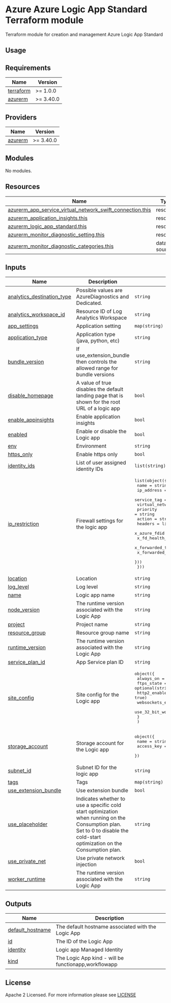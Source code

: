 # Azure Azure Logic App Standard Terraform module
Terraform module for creation and management Azure Logic App Standard

## Usage

<!-- BEGIN_TF_DOCS -->
## Requirements

| Name | Version |
|------|---------|
| <a name="requirement_terraform"></a> [terraform](#requirement\_terraform) | >= 1.0.0 |
| <a name="requirement_azurerm"></a> [azurerm](#requirement\_azurerm) | >= 3.40.0 |

## Providers

| Name | Version |
|------|---------|
| <a name="provider_azurerm"></a> [azurerm](#provider\_azurerm) | >= 3.40.0 |

## Modules

No modules.

## Resources

| Name | Type |
|------|------|
| [azurerm_app_service_virtual_network_swift_connection.this](https://registry.terraform.io/providers/hashicorp/azurerm/latest/docs/resources/app_service_virtual_network_swift_connection) | resource |
| [azurerm_application_insights.this](https://registry.terraform.io/providers/hashicorp/azurerm/latest/docs/resources/application_insights) | resource |
| [azurerm_logic_app_standard.this](https://registry.terraform.io/providers/hashicorp/azurerm/latest/docs/resources/logic_app_standard) | resource |
| [azurerm_monitor_diagnostic_setting.this](https://registry.terraform.io/providers/hashicorp/azurerm/latest/docs/resources/monitor_diagnostic_setting) | resource |
| [azurerm_monitor_diagnostic_categories.this](https://registry.terraform.io/providers/hashicorp/azurerm/latest/docs/data-sources/monitor_diagnostic_categories) | data source |

## Inputs

| Name | Description | Type | Default | Required |
|------|-------------|------|---------|:--------:|
| <a name="input_analytics_destination_type"></a> [analytics\_destination\_type](#input\_analytics\_destination\_type) | Possible values are AzureDiagnostics and Dedicated. | `string` | `"Dedicated"` | no |
| <a name="input_analytics_workspace_id"></a> [analytics\_workspace\_id](#input\_analytics\_workspace\_id) | Resource ID of Log Analytics Workspace | `string` | `null` | no |
| <a name="input_app_settings"></a> [app\_settings](#input\_app\_settings) | Application setting | `map(string)` | `{}` | no |
| <a name="input_application_type"></a> [application\_type](#input\_application\_type) | Application type (java, python, etc) | `string` | `"web"` | no |
| <a name="input_bundle_version"></a> [bundle\_version](#input\_bundle\_version) | If use\_extension\_bundle then controls the allowed range for bundle versions | `string` | `"[1.*, 2.0.0)"` | no |
| <a name="input_disable_homepage"></a> [disable\_homepage](#input\_disable\_homepage) | A value of true disables the default landing page that is shown for the root URL of a logic app | `bool` | `true` | no |
| <a name="input_enable_appinsights"></a> [enable\_appinsights](#input\_enable\_appinsights) | Enable application insights | `bool` | `true` | no |
| <a name="input_enabled"></a> [enabled](#input\_enabled) | Enable or disable the Logic app | `bool` | `true` | no |
| <a name="input_env"></a> [env](#input\_env) | Environment | `string` | n/a | yes |
| <a name="input_https_only"></a> [https\_only](#input\_https\_only) | Enable https only | `bool` | `true` | no |
| <a name="input_identity_ids"></a> [identity\_ids](#input\_identity\_ids) | List of user assigned identity IDs | `list(string)` | `null` | no |
| <a name="input_ip_restriction"></a> [ip\_restriction](#input\_ip\_restriction) | Firewall settings for the logic app | <pre>list(object({<br>    name                      = string<br>    ip_address                = string<br>    service_tag               = string<br>    virtual_network_subnet_id = string<br>    priority                  = string<br>    action                    = string<br>    headers = list(object({<br>      x_azure_fdid      = list(string)<br>      x_fd_health_probe = list(string)<br>      x_forwarded_for   = list(string)<br>      x_forwarded_host  = list(string)<br>    }))<br>  }))</pre> | <pre>[<br>  {<br>    "action": "Allow",<br>    "headers": null,<br>    "ip_address": null,<br>    "name": "allow_azure",<br>    "priority": "100",<br>    "service_tag": "AzureCloud",<br>    "virtual_network_subnet_id": null<br>  }<br>]</pre> | no |
| <a name="input_location"></a> [location](#input\_location) | Location | `string` | n/a | yes |
| <a name="input_log_level"></a> [log\_level](#input\_log\_level) | Log level | `string` | `"info"` | no |
| <a name="input_name"></a> [name](#input\_name) | Logic app name | `string` | n/a | yes |
| <a name="input_node_version"></a> [node\_version](#input\_node\_version) | The runtime version associated with the Logic App | `string` | `"~14"` | no |
| <a name="input_project"></a> [project](#input\_project) | Project name | `string` | n/a | yes |
| <a name="input_resource_group"></a> [resource\_group](#input\_resource\_group) | Resource group name | `string` | n/a | yes |
| <a name="input_runtime_version"></a> [runtime\_version](#input\_runtime\_version) | The runtime version associated with the Logic App | `string` | `"~4"` | no |
| <a name="input_service_plan_id"></a> [service\_plan\_id](#input\_service\_plan\_id) | App Service plan ID | `string` | n/a | yes |
| <a name="input_site_config"></a> [site\_config](#input\_site\_config) | Site config for the Logic app | <pre>object({<br>    always_on          = optional(bool, false)<br>    ftps_state         = optional(string, "Disabled")<br>    http2_enabled      = optional(bool, true)<br>    websockets_enabled = optional(bool, false)<br>    use_32_bit_worker  = optional(bool, false)<br>    }<br>  )</pre> | `{}` | no |
| <a name="input_storage_account"></a> [storage\_account](#input\_storage\_account) | Storage account for the Logic app | <pre>object({<br>    name       = string<br>    access_key = string<br>  })</pre> | n/a | yes |
| <a name="input_subnet_id"></a> [subnet\_id](#input\_subnet\_id) | Subnet ID for the logic app | `string` | `null` | no |
| <a name="input_tags"></a> [tags](#input\_tags) | Tags | `map(string)` | n/a | yes |
| <a name="input_use_extension_bundle"></a> [use\_extension\_bundle](#input\_use\_extension\_bundle) | Use extension bundle | `bool` | `true` | no |
| <a name="input_use_placeholder"></a> [use\_placeholder](#input\_use\_placeholder) | Indicates whether to use a specific cold start optimization when running on the Consumption plan. Set to 0 to disable the cold-start optimization on the Consumption plan. | `string` | `"0"` | no |
| <a name="input_use_private_net"></a> [use\_private\_net](#input\_use\_private\_net) | Use private network injection | `bool` | `false` | no |
| <a name="input_worker_runtime"></a> [worker\_runtime](#input\_worker\_runtime) | The runtime version associated with the Logic App | `string` | `"node"` | no |

## Outputs

| Name | Description |
|------|-------------|
| <a name="output_default_hostname"></a> [default\_hostname](#output\_default\_hostname) | The default hostname associated with the Logic App |
| <a name="output_id"></a> [id](#output\_id) | The ID of the Logic App |
| <a name="output_identity"></a> [identity](#output\_identity) | Logic app Managed Identity |
| <a name="output_kind"></a> [kind](#output\_kind) | The Logic App kind - will be functionapp,workflowapp |
<!-- END_TF_DOCS -->

## License

Apache 2 Licensed. For more information please see [LICENSE](https://github.com/data-platform-hq/terraform-azurerm-logic-app-standard/tree/main/LICENSE)
